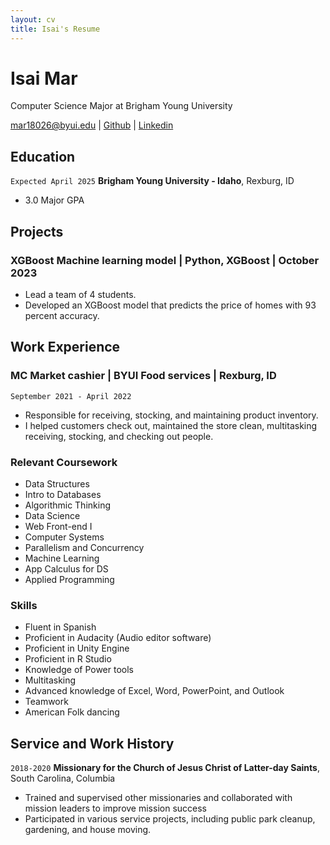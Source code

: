 ```yaml
---
layout: cv
title: Isai's Resume
---
```

# Isai Mar
Computer Science Major at Brigham Young University

<div id="webaddress">
<a href="mar18026@byui.edu">mar18026@byui.edu</a>
| <a href="https://github.com/IsaiMar">Github</a>
| <a href="https://www.linkedin.com/in/isai-mar-gar/">Linkedin</a>
</div>

<!-- https://www.monique.tech/the-art-of-markdown -->


## Education

`Expected April 2025`
__Brigham Young University - Idaho__, Rexburg, ID

- 3.0 Major GPA

## Projects

### XGBoost Machine learning model | Python, XGBoost | October 2023
- Lead a team of 4 students.
- Developed an XGBoost model that predicts the price of homes with 93 percent accuracy.

## Work Experience

###	MC Market cashier | BYUI Food services | Rexburg, ID 
`September 2021 - April 2022`
-	Responsible for receiving, stocking, and maintaining product inventory.
-	I helped customers check out, maintained the store clean, multitasking receiving, stocking, and checking out people.

### Relevant Coursework
-   Data Structures
-   Intro to Databases
-   Algorithmic Thinking
-   Data Science
-   Web Front-end I
-   Computer Systems
-   Parallelism and
Concurrency
-   Machine Learning
-   App Calculus for DS
-   Applied Programming


### Skills

-	Fluent in Spanish
-	Proficient in Audacity (Audio editor software)
-	Proficient in Unity Engine
-	Proficient in R Studio
-	Knowledge of Power tools
-	Multitasking
-	Advanced knowledge of Excel, Word, PowerPoint, and Outlook
-	Teamwork	
-	American Folk dancing

## Service and Work History

`2018-2020`
__Missionary for the Church of Jesus Christ of Latter-day Saints__, South Carolina, Columbia

-	Trained and supervised other missionaries and collaborated with mission leaders to improve mission success
-	Participated in various service projects, including public park cleanup, gardening, and house moving.


<!-- ### Footer

Last updated: December 2nd,2023 -->


